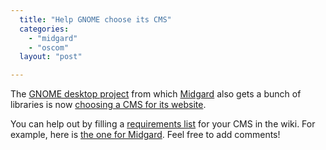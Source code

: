 ```yaml
---
  title: "Help GNOME choose its CMS"
  categories: 
    - "midgard"
    - "oscom"
  layout: "post"

---
```

The [GNOME desktop project][1] from which [Midgard][2] also gets a bunch of libraries is now [choosing a CMS for its website][3].

You can help out by filling a [requirements list][4] for your CMS in the wiki. For example, here is [the one for Midgard][5]. Feel free to add comments!

[1]: http://www.gnome.org/
[2]: http://www.midgard-project.org/
[3]: http://desdeamericaconamor.org/blog/node/280
[4]: http://live.gnome.org/GnomeWeb/CmsRequirements
[5]: http://live.gnome.org/GnomeWeb/CmsRequirements/MidgardEval
